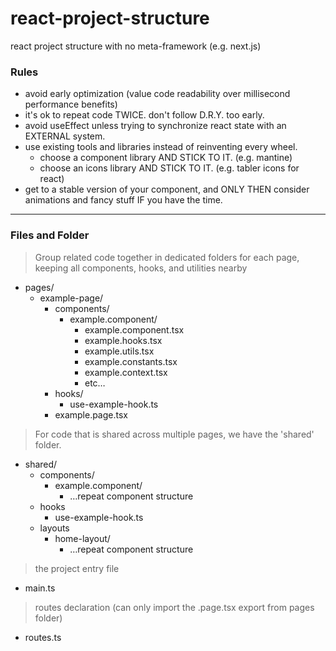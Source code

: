 # react-project-structure
react project structure with no meta-framework (e.g. next.js)

### Rules
* avoid early optimization (value code readability over millisecond performance benefits)
* it's ok to repeat code TWICE. don't follow D.R.Y. too early.
* avoid useEffect unless trying to synchronize react state with an EXTERNAL system. 
* use existing tools and libraries instead of reinventing every wheel.
  - choose a component library AND STICK TO IT. (e.g. mantine)
  - choose an icons library AND STICK TO IT. (e.g. tabler icons for react)
* get to a stable version of your component, and ONLY THEN consider animations and fancy stuff IF you have the time.


________________




### Files and Folder


> Group related code together in dedicated folders for each page, keeping all components, hooks, and utilities nearby


* pages/
   * example-page/
      * components/
         * example.component/
            * example.component.tsx
            * example.hooks.tsx
            * example.utils.tsx
            * example.constants.tsx
            * example.context.tsx
            * etc…
      * hooks/
         * use-example-hook.ts
      * example.page.tsx


> For code that is shared across multiple pages, we have the 'shared' folder.

* shared/
   * components/
      * example.component/
         * …repeat component structure
   * hooks
      * use-example-hook.ts
   * layouts
      * home-layout/
         * …repeat component structure


> the project entry file

* main.ts


> routes declaration (can only import the .page.tsx export from pages folder)
* routes.ts

